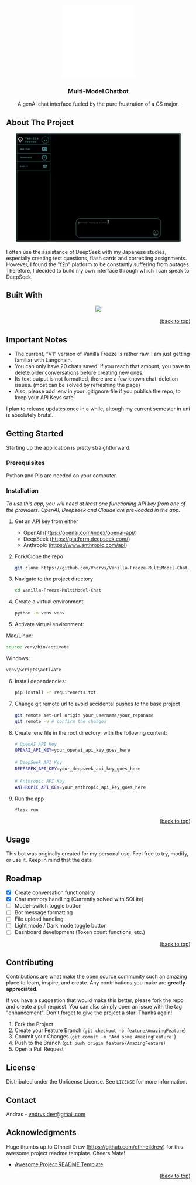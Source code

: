 <a id="readme-top"></a>

<div align="center">
  <a href="https://github.com/othneildrew/Best-README-Template">
    <img src="readme-images/vanilla_logo.png" alt="Logo" width="200" height="200">
  </a>
  <h3 align="center">Multi-Model Chatbot</h3>

  <p align="center">
    A genAI chat interface fueled by the pure frustration of a CS major.
    <!---
    <br />
    <br />
    <br />
    <a href="https://github.com/othneildrew/Best-README-Template">View Demo</a>
  --->
  </p>
</div>


## About The Project
<div align="center">
<img src="readme-images/screenshot_demo.png" alt="UI" width="450">
</div>
<br />
I often use the assistance of DeepSeek with my Japanese studies, especially creating test questions, flash cards and correcting assignments.
However, I found the "f2p" platform to be constantly suffering from outages. 
Therefore, I decided to build my own interface through which I can speak to DeepSeek.


## Built With

<p align="center">
  <a href="https://skillicons.dev">
    <img src="https://skillicons.dev/icons?i=python,flask,js,html,css" />
  </a>
</p>

<p align="right">(<a href="#readme-top">back to top</a>)</p>

## Important Notes

   - The current, "V1" version of Vanilla Freeze is rather raw. I am just getting familiar with Langchain.
   - You can only have 20 chats saved, if you reach that amount, you have to delete older conversations before creating new ones.
   - Its text output is not formatted, there are a few known chat-deletion issues. (most can be solved by refreshing the page)
   - Also, please add .env in your .gitignore file if you publish the repo, to keep your API Keys safe.

I plan to release updates once in a while, altough my current semester in uni is absolutely brutal.

## Getting Started

Starting up the application is pretty straightforward.

### Prerequisites

Python and Pip are needed on your computer.

### Installation

_To use this app, you will need at least one functioning API key from one of the providers._
_OpenAI, Deepseek and Claude are pre-loaded in the app._


1. Get an API key from either
   - OpenAI (https://openai.com/index/openai-api/)
   - DeepSeek (https://platform.deepseek.com/)
   - Anthropic (https://www.anthropic.com/api)
   
2. Fork/Clone the repo
   ```sh
   git clone https://github.com/Vndrvs/Vanilla-Freeze-MultiModel-Chat.git
   ```
3. Navigate to the project directory
   ```sh
   cd Vanilla-Freeze-MultiModel-Chat
   ```
4. Create a virtual environment:
   ```sh
   python -m venv venv
   ```
5. Activate virtual environment:

  Mac/Linux:
   ```sh
   source venv/bin/activate
   ```
  Windows:
   ```sh
   venv\Scripts\activate
   ```
6. Install dependencies:
   ```sh
   pip install -r requirements.txt
   ```
7. Change git remote url to avoid accidental pushes to the base project
   ```sh
   git remote set-url origin your_username/your_reponame
   git remote -v # confirm the changes
   ```
8. Create .env file in the root directory, with the following content:
    ```sh
   # OpenAI API Key
   OPENAI_API_KEY=your_openai_api_key_goes_here

   # DeepSeek API Key
   DEEPSEEK_API_KEY=your_deepseek_api_key_goes_here

   # Anthropic API Key
   ANTHROPIC_API_KEY=your_anthropic_api_key_goes_here
   ```
9. Run the app
   ```sh
   flask run
   ```

<p align="right">(<a href="#readme-top">back to top</a>)</p>


## Usage

This bot was originally created for my personal use. Feel free to try, modify, or use it.
Keep in mind that the data 

## Roadmap

- [x] Create conversation functionality
- [x] Chat memory handling (Currently solved with SQLite)
- [ ] Model-switch toggle button
- [ ] Bot message formatting
- [ ] File upload handling
- [ ] Light mode / Dark mode toggle button
- [ ] Dashboard development (Token count functions, etc.)
      
<p align="right">(<a href="#readme-top">back to top</a>)</p>


## Contributing

Contributions are what make the open source community such an amazing place to learn, inspire, and create. Any contributions you make are **greatly appreciated**.

If you have a suggestion that would make this better, please fork the repo and create a pull request. You can also simply open an issue with the tag "enhancement".
Don't forget to give the project a star! Thanks again!

1. Fork the Project
2. Create your Feature Branch (`git checkout -b feature/AmazingFeature`)
3. Commit your Changes (`git commit -m 'Add some AmazingFeature'`)
4. Push to the Branch (`git push origin feature/AmazingFeature`)
5. Open a Pull Request

## License

Distributed under the Unlicense License. See `LICENSE` for more information.



<!-- CONTACT -->
## Contact

Andras - vndrvs.dev@gmail.com


## Acknowledgments

Huge thumbs up to Othneil Drew (https://github.com/othneildrew) for this awesome project readme template. Cheers Mate!
* [Awesome Project README Template](https://github.com/othneildrew/Best-README-Template)


<p align="right">(<a href="#readme-top">back to top</a>)</p>
